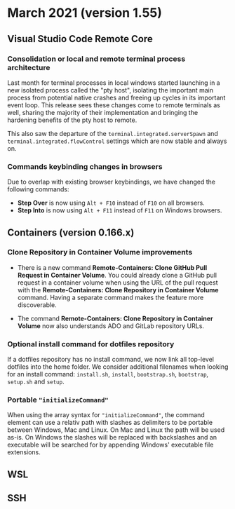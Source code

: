 # March 2021 (version 1.55)

## Visual Studio Code Remote Core

### Consolidation or local and remote terminal process architecture

Last month for terminal processes in local windows started launching in a new isolated process called the "pty host", isolating the important main process from potential native crashes and freeing up cycles in its important event loop. This release sees these changes come to remote terminals as well, sharing the majority of their implementation and bringing the hardening benefits of the pty host to remote.

This also saw the departure of the `terminal.integrated.serverSpawn` and `terminal.integrated.flowControl` settings which are now stable and always on.

### Commands keybinding changes in browsers

Due to overlap with existing browser keybindings, we have changed the following commands:

* **Step Over** is now using `Alt + F10` instead of `F10` on all browsers.
* **Step Into** is now using `Alt + F11` instead of `F11` on Windows browsers.

## Containers (version 0.166.x)

### Clone Repository in Container Volume improvements

* There is a new command **Remote-Containers: Clone GitHub Pull Request in Container Volume**. You could already clone a GitHub pull request in a container volume when using the URL of the pull request with the **Remote-Containers: Clone Repository in Container Volume** command. Having a separate command makes the feature more discoverable.

* The command **Remote-Containers: Clone Repository in Container Volume** now also understands ADO and GitLab repository URLs.

### Optional install command for dotfiles repository

If a dotfiles repository has no install command, we now link all top-level dotfiles into the home folder. We consider additional filenames when looking for an install command: `install.sh`, `install`, `bootstrap.sh`, `bootstrap`, `setup.sh` and `setup`.

### Portable `"initializeCommand"`

When using the array syntax for `"initializeCommand"`, the command element can use a relativ path with slashes as delimiters to be portable between Windows, Mac and Linux. On Mac and Linux the path will be used as-is. On Windows the slashes will be replaced with backslashes and an executable will be searched for by appending Windows' executable file extensions.

## WSL

## SSH
